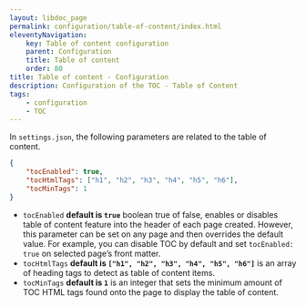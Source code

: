 ```yaml
---
layout: libdoc_page
permalink: configuration/table-of-content/index.html
eleventyNavigation:
    key: Table of content configuration
    parent: Configuration
    title: Table of content
    order: 80
title: Table of content - Configuration
description: Configuration of the TOC - Table of Content
tags:
    - configuration
    - TOC
---
```


In `settings.json`, the following parameters are related to the table of content.

```json
{
    "tocEnabled": true,
    "tocHtmlTags": ["h1", "h2", "h3", "h4", "h5", "h6"],
    "tocMinTags": 1
}
```

* `tocEnabled` **default is `true`** boolean true of false, enables or disables table of content feature into the header of each page created. However, this parameter can be set on any page and then overrides the default value. For example, you can disable TOC by default and set `tocEnabled: true` on selected page’s front matter.
* `tocHtmlTags` **default is `["h1", "h2", "h3", "h4", "h5", "h6"]`** is an array of heading tags to detect as table of content items.
* `tocMinTags` **default is `1`** is an integer that sets the minimum amount of TOC HTML tags found onto the page to display the table of content.


